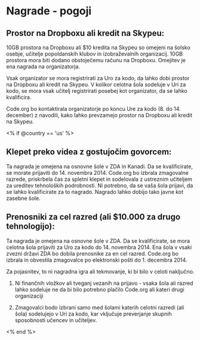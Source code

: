 

# Nagrade - pogoji

## Prostor na Dropboxu ali kredit na Skypeu:

10GB prostora na Dropboxu ali $10 kredita na Skypeu so omejeni na šolsko osebje, učitelje popoldanskih klubov in izobraževalnih organizacij. 10GB prostora mora biti dodano obstoječemu računu na Dropboxu. Omejitev je ena nagrada na organizatorja.

Vsak organizator se mora registrirati za Uro za kodo, da lahko dobi prostor na Dropboxu ali kredit na Skypeu. V kolikor celotna šola sodeluje v Uri za kodo, se mora vsak učitelj registrirati posebej kot organizator, da se lahko kvalificira.

Code.org bo kontaktirala organizatorje po koncu Ure za kodo (8. do 14. december) z navodili, kako lahko prevzamejo prostor na Dropboxu ali kredit na Skypeu.

<% if @country == 'us' %>

## Klepet preko videa z gostujočim govorcem:

Ta nagrada je omejena na osnovne šole v ZDA in Kanadi. Da se kvalificirate, se morate prijaviti do 14. novembra 2014. Code.org bo izbrala zmagovalne razrede, priskrbela čas za spletni klepet in sodelovala z ustreznim učiteljem za ureditev tehnoloških podrobnosti. Ni potrebno, da se vaša šola prijavi, da se lahko kvalificirate za to nagrado. Nagrado lahko dobijo tako javne kot zasebne šole.

## Prenosniki za cel razred (ali $10.000 za drugo tehnologijo):

Ta nagrada je omejena na osnovne šole v ZDA. Da se kvalificirate, se mora celotna šola prijaviti za Uro za kodo do 14. novembra 2014. Ena šola v vsaki zvezni državi ZDA bo dobila prenosnike za en cel razred. Code.org bo izbrala in obvestila zmagovalce po elektronski pošti do 1. decembra 2014.

Za pojasnitev, to ni nagradna igra ali tekmovanje, ki bi bilo v celoti naključno.

1) Ni finančnih vložkov ali tveganj vezanih na prijavo - vsaka šola ali razred lahko sodeluje ne da bi bilo potrebno plačilo Code.org ali kateri drugi organizaciji

2) Zmagovalci bodo izbrani samo med šolami katerih celotni razredi (ali šola) sodelujejo v Uri za kodo, kar vključuje preverjanje skupnih sposobnosti učencev in učiteljev.

<% end %>